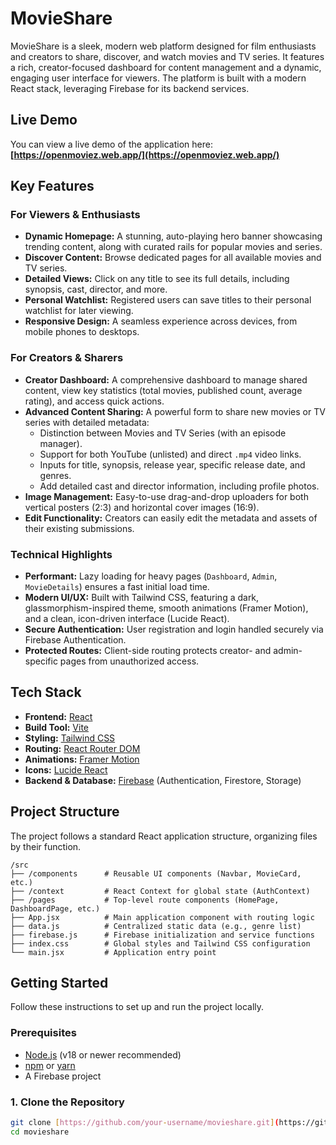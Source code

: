 # **MovieShare**

MovieShare is a sleek, modern web platform designed for film enthusiasts and creators to share, discover, and watch movies and TV series. It features a rich, creator-focused dashboard for content management and a dynamic, engaging user interface for viewers. The platform is built with a modern React stack, leveraging Firebase for its backend services.

## **Live Demo**

You can view a live demo of the application here: **[https://openmoviez.web.app/](https://openmoviez.web.app/)**

## **Key Features**

### **For Viewers & Enthusiasts**

* **Dynamic Homepage:** A stunning, auto-playing hero banner showcasing trending content, along with curated rails for popular movies and series.
* **Discover Content:** Browse dedicated pages for all available movies and TV series.
* **Detailed Views:** Click on any title to see its full details, including synopsis, cast, director, and more.
* **Personal Watchlist:** Registered users can save titles to their personal watchlist for later viewing.
* **Responsive Design:** A seamless experience across devices, from mobile phones to desktops.

### **For Creators & Sharers**

* **Creator Dashboard:** A comprehensive dashboard to manage shared content, view key statistics (total movies, published count, average rating), and access quick actions.
* **Advanced Content Sharing:** A powerful form to share new movies or TV series with detailed metadata:
    * Distinction between Movies and TV Series (with an episode manager).
    * Support for both YouTube (unlisted) and direct `.mp4` video links.
    * Inputs for title, synopsis, release year, specific release date, and genres.
    * Add detailed cast and director information, including profile photos.
* **Image Management:** Easy-to-use drag-and-drop uploaders for both vertical posters (2:3) and horizontal cover images (16:9).
* **Edit Functionality:** Creators can easily edit the metadata and assets of their existing submissions.

### **Technical Highlights**

* **Performant:** Lazy loading for heavy pages (`Dashboard`, `Admin`, `MovieDetails`) ensures a fast initial load time.
* **Modern UI/UX:** Built with Tailwind CSS, featuring a dark, glassmorphism-inspired theme, smooth animations (Framer Motion), and a clean, icon-driven interface (Lucide React).
* **Secure Authentication:** User registration and login handled securely via Firebase Authentication.
* **Protected Routes:** Client-side routing protects creator- and admin-specific pages from unauthorized access.

## **Tech Stack**

* **Frontend:** [React](https://react.dev/)
* **Build Tool:** [Vite](https://vitejs.dev/)
* **Styling:** [Tailwind CSS](https://tailwindcss.com/)
* **Routing:** [React Router DOM](https://reactrouter.com/)
* **Animations:** [Framer Motion](https://www.framer.com/motion/)
* **Icons:** [Lucide React](https://lucide.dev/)
* **Backend & Database:** [Firebase](https://firebase.google.com/?authuser=1) (Authentication, Firestore, Storage)

## **Project Structure**

The project follows a standard React application structure, organizing files by their function.

    /src
    ├── /components      # Reusable UI components (Navbar, MovieCard, etc.)
    ├── /context         # React Context for global state (AuthContext)
    ├── /pages           # Top-level route components (HomePage, DashboardPage, etc.)
    ├── App.jsx          # Main application component with routing logic
    ├── data.js          # Centralized static data (e.g., genre list)
    ├── firebase.js      # Firebase initialization and service functions
    ├── index.css        # Global styles and Tailwind CSS configuration
    └── main.jsx         # Application entry point

## **Getting Started**

Follow these instructions to set up and run the project locally.

### **Prerequisites**

* [Node.js](https://nodejs.org/) (v18 or newer recommended)
* [npm](https://www.npmjs.com/) or [yarn](https://yarnpkg.com/)
* A Firebase project

### **1. Clone the Repository**

```bash
git clone [https://github.com/your-username/movieshare.git](https://github.com/your-username/movieshare.git)
cd movieshare